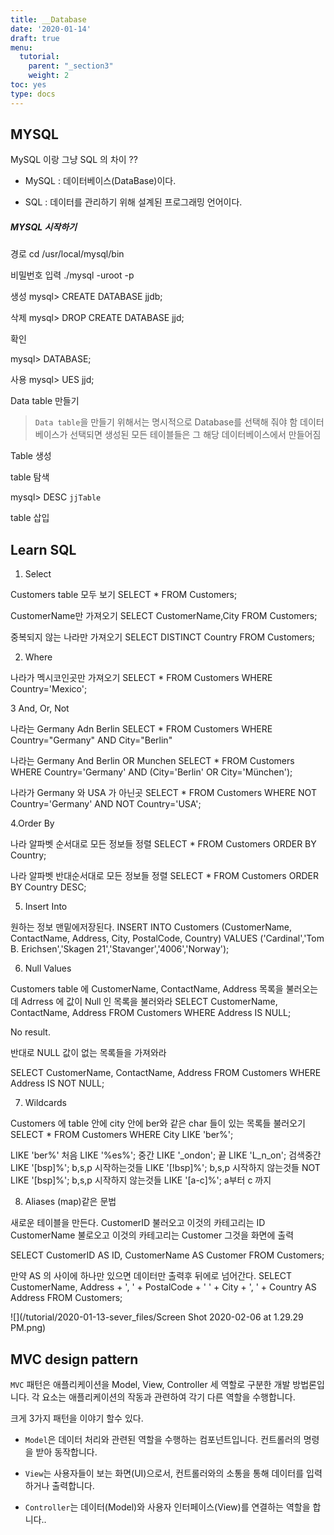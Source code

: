 ```yaml
---
title: __Database
date: '2020-01-14'
draft: true
menu:
  tutorial:
    parent: "_section3"
    weight: 2
toc: yes
type: docs
---
```



## MYSQL 


MySQL 이랑 그냥 SQL 의 차이 ??

* MySQL : 데이터베이스(DataBase)이다.

* SQL : 데이터를 관리하기 위해 설계된 프로그래밍 언어이다. 


#####  MYSQL 시작하기 

경로
cd /usr/local/mysql/bin 

비밀번호 입력
./mysql -uroot -p 


생성
mysql> CREATE DATABASE jjdb;

삭제 
mysql> DROP CREATE DATABASE jjd;

확인

mysql> DATABASE;


사용
mysql> UES jjd;


Data table 만들기 

> `Data table`을 만들기 위해서는 명시적으로 Database를 선택해 줘야 함 데이터베이스가 선택되면 생성된 모든 테이블들은 그 해당 데이터베이스에서 만들어짐


Table 생성 




table 탐색

mysql> DESC `jjTable`



table 삽입



## Learn SQL 



1. Select

Customers table 모두 보기
SELECT * FROM Customers;

CustomerName만 가져오기
SELECT CustomerName,City FROM Customers;

중복되지 않는 나라만 가져오기 
SELECT DISTINCT Country FROM Customers;


2. Where 

나라가 멕시코인곳만 가져오기
SELECT * FROM Customers
WHERE Country='Mexico';

3 And, Or, Not

나라는 Germany Adn Berlin
SELECT * FROM Customers
WHERE Country="Germany" AND City="Berlin"


나라는 Germany And Berlin OR Munchen
SELECT * FROM Customers
WHERE Country='Germany' AND (City='Berlin' OR City='München'); 

나라가 Germany 와 USA 가 아닌곳 
SELECT * FROM Customers
WHERE NOT Country='Germany' AND NOT Country='USA';



4.Order By


나라 알파벳 순서대로 모든 정보들 정렬 
SELECT * FROM Customers
ORDER BY Country;

나라 알파벳 반대순서대로 모든 정보들 정렬 
SELECT * FROM Customers
ORDER BY Country DESC;


5. Insert Into


원하는 정보 맨밑에저장된다. 
INSERT INTO Customers (CustomerName, ContactName, Address, City, PostalCode, Country)
VALUES ('Cardinal','Tom B. Erichsen','Skagen 21','Stavanger','4006','Norway');



6. Null Values

Customers table 에 CustomerName, ContactName, Address 목록을 불러오는데 Adrress 에 값이 Null 인 목록을 불러와라 
SELECT CustomerName, ContactName, Address
FROM Customers
WHERE Address IS NULL;

No result.



반대로 NULL 값이 없는 목록들을 가져와라 

SELECT CustomerName, ContactName, Address
FROM Customers
WHERE Address IS NOT NULL;


7. Wildcards


Customers 에 table 안에 city 안에 ber와 같은 char 들이 있는 목록들 불러오기 
SELECT * FROM Customers
WHERE City LIKE 'ber%';

LIKE 'ber%'     처음
LIKE '%es%';    중간
LIKE '_ondon';  끝
LIKE 'L_n_on';  검색중간 
LIKE '[bsp]%';  b,s,p 시작하는것들
LIKE '[!bsp]%'; b,s,p 시작하지 않는것들
NOT LIKE '[bsp]%'; b,s,p 시작하지 않는것들 
LIKE '[a-c]%';  a부터 c 까지 


8. Aliases (map)같은 문법


새로운 테이블을 만든다.
CustomerID 불러오고 이것의 카테고리는 ID
CustomerName 불로오고 이것의 카테고리는 Customer
그것을 화면에 출력 

SELECT CustomerID AS ID, CustomerName AS Customer
FROM Customers;



만약 AS 의 사이에 하나만 있으면 데이터만 출력후
뒤에로 넘어간다. 
SELECT CustomerName, Address + ', ' + PostalCode + ' ' + City + ', ' + Country AS Address
FROM Customers;


![](/tutorial/2020-01-13-sever_files/Screen Shot 2020-02-06 at 1.29.29 PM.png)









## MVC design pattern

`MVC` 패턴은 애플리케이션을 Model, View, Controller 세 역할로 구분한 개발 방법론입니다. 각 요소는 애플리케이션의 작동과 관련하여 각기 다른 역할을 수행합니다.

크게 3가지 패턴을 이야기 할수 있다. 

- `Model`은 데이터 처리와 관련된 역할을 수행하는 컴포넌트입니다. 컨트롤러의 명령을 받아 동작합니다.

- `View`는 사용자들이 보는 화면(UI)으로서, 컨트롤러와의 소통을 통해 데이터를 입력하거나 출력합니다.

- `Controller`는 데이터(Model)와 사용자 인터페이스(View)를 연결하는 역할을 합니다..






